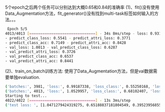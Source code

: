 5个epoch之后两个任务可以分别达到大概0.65和0.84的准确率
(1)、fit()没有使用Data_Augmentation方法，fit_generator()没有找到multi-task标签如何输入的方法。。。

```bash
 Epoch 5/5
4013/4013 [==============================] - 34s 8ms/step - loss: 0.9312 
- predict_class_loss: 0.5541 - predict_attri_loss: 0.3771 
- predict_class_acc: 0.7149 - predict_attri_acc: 0.8428 
- val_loss: 1.0013 - val_predict_class_loss: 0.6287 
- val_predict_attri_loss: 0.3726 
- val_predict_class_acc: 0.6537 
- val_predict_attri_acc: 0.8441
```
(2)、train_on_batch训练方法:
使用了Data_Augmentation方法，但是val数据需要单独evaluation.

```bash
('batches:', 3981, 'loss:', 0.99187338, 'loss_class:', 0.55250168, 'loss_attri:', 0.43937171, 'acc_class:', 0.625, 'acc_attr:', 0.796875)
('batches:', 4013, 'loss:', 1.0529957, 'loss_class:', 0.68102407, 'loss_attri:', 0.37197155, 'acc_class:', 0.53125, 'acc_attr:', 0.8359375)
Starting to test...
4022/4022 [==============================] - 13s 3ms/step
('test loss: ', [1.0471279424319275, 0.65188837181804549, 0.39523956855395015, 0.60790651423133235, 0.83419318735036374])
```



